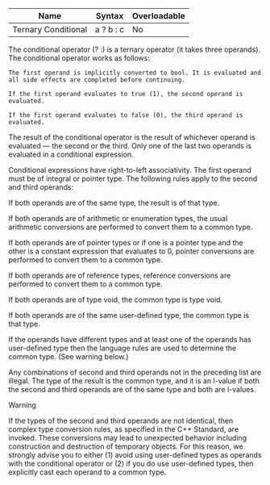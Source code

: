 | Name | Syntax | Overloadable |
|------|--------|--------------|
| Ternary Conditional | a ? b : c | No |

The conditional operator (? :) is a ternary operator (it takes three operands). The conditional operator works as follows:

    The first operand is implicitly converted to bool. It is evaluated and all side effects are completed before continuing.

    If the first operand evaluates to true (1), the second operand is evaluated.

    If the first operand evaluates to false (0), the third operand is evaluated.

The result of the conditional operator is the result of whichever operand is evaluated — the second or the third. Only one of the last two operands is evaluated in a conditional expression.

Conditional expressions have right-to-left associativity. The first operand must be of integral or pointer type. The following rules apply to the second and third operands:

  If both operands are of the same type, the result is of that type.

  If both operands are of arithmetic or enumeration types, the usual arithmetic conversions are performed to convert them to a common type.

  If both operands are of pointer types or if one is a pointer type and the other is a constant expression that evaluates to 0, pointer conversions are performed to convert them to a common type.

  If both operands are of reference types, reference conversions are performed to convert them to a common type.

  If both operands are of type void, the common type is type void.

  If both operands are of the same user-defined type, the common type is that type.

  If the operands have different types and at least one of the operands has user-defined type then the language rules are used to determine the common type. (See warning below.)

Any combinations of second and third operands not in the preceding list are illegal. The type of the result is the common type, and it is an l-value if both the second and third operands are of the same type and both are l-values.

Warning

If the types of the second and third operands are not identical, then complex type conversion rules, as specified in the C++ Standard, are invoked. These conversions may lead to unexpected behavior including construction and destruction of temporary objects. For this reason, we strongly advise you to either (1) avoid using user-defined types as operands with the conditional operator or (2) if you do use user-defined types, then explicitly cast each operand to a common type.

